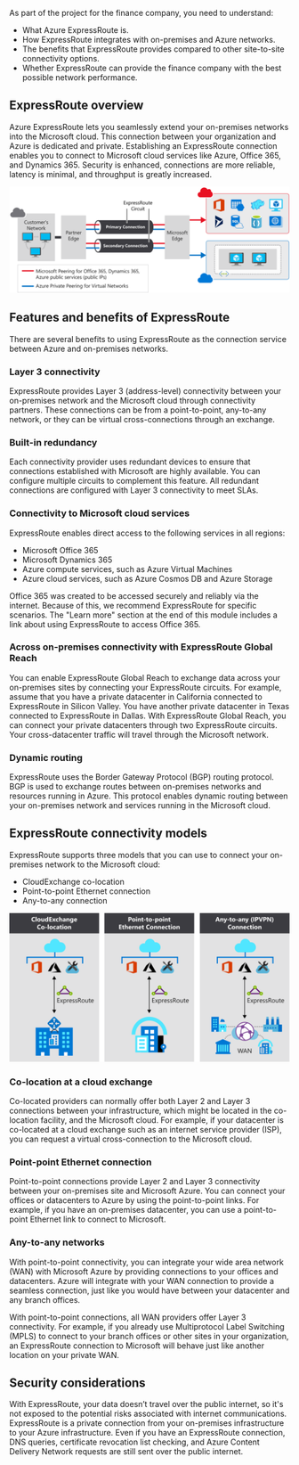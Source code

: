 As part of the project for the finance company, you need to understand:

- What Azure ExpressRoute is.
- How ExpressRoute integrates with on-premises and Azure networks. 
- The benefits that ExpressRoute provides compared to other site-to-site connectivity options.
- Whether ExpressRoute can provide the finance company with the best possible network performance.

## ExpressRoute overview

Azure ExpressRoute lets you seamlessly extend your on-premises networks into the Microsoft cloud. This connection between your organization and Azure is dedicated and private. Establishing an ExpressRoute connection enables you to connect to Microsoft cloud services like Azure, Office 365, and Dynamics 365. Security is enhanced, connections are more reliable, latency is minimal, and throughput is greatly increased.

![High-level overview of the Azure ExpressRoute service](../media/3-azure-expressroute-overview.svg)

## Features and benefits of ExpressRoute

There are several benefits to using ExpressRoute as the connection service between Azure and on-premises networks.

### Layer 3 connectivity

ExpressRoute provides Layer 3 (address-level) connectivity between your on-premises network and the Microsoft cloud through connectivity partners. These connections can be from a point-to-point, any-to-any network, or they can be virtual cross-connections through an exchange.

### Built-in redundancy

Each connectivity provider uses redundant devices to ensure that connections established with Microsoft are highly available. You can configure multiple circuits to complement this feature. All redundant connections are configured with Layer 3 connectivity to meet SLAs.

### Connectivity to Microsoft cloud services

ExpressRoute enables direct access to the following services in all regions:

- Microsoft Office 365
- Microsoft Dynamics 365
- Azure compute services, such as Azure Virtual Machines
- Azure cloud services, such as Azure Cosmos DB and Azure Storage

Office 365 was created to be accessed securely and reliably via the internet. Because of this, we recommend ExpressRoute for specific scenarios. The "Learn more" section at the end of this module includes a link about using ExpressRoute to access Office 365.

### Across on-premises connectivity with ExpressRoute Global Reach

You can enable ExpressRoute Global Reach to exchange data across your on-premises sites by connecting your ExpressRoute circuits. For example, assume that you have a private datacenter in California connected to ExpressRoute in Silicon Valley. You have another private datacenter in Texas connected to ExpressRoute in Dallas. With ExpressRoute Global Reach, you can connect your private datacenters through two ExpressRoute circuits. Your cross-datacenter traffic will travel through the Microsoft network.

### Dynamic routing

ExpressRoute uses the Border Gateway Protocol (BGP) routing protocol. BGP is used to exchange routes between on-premises networks and resources running in Azure. This protocol enables dynamic routing between your on-premises network and services running in the Microsoft cloud.

## ExpressRoute connectivity models

ExpressRoute supports three models that you can use to connect your on-premises network to the Microsoft cloud:

- CloudExchange co-location
- Point-to-point Ethernet connection
- Any-to-any connection

![Azure connectivity models](../media/2-azure-connectivity-models.svg)

### Co-location at a cloud exchange

Co-located providers can normally offer both Layer 2 and Layer 3 connections between your infrastructure, which might be located in the co-location facility, and the Microsoft cloud. For example, if your datacenter is co-located at a cloud exchange such as an internet service provider (ISP), you can request a virtual cross-connection to the Microsoft cloud.

### Point-point Ethernet connection

Point-to-point connections provide Layer 2 and Layer 3 connectivity between your on-premises site and Microsoft Azure. You can connect your offices or datacenters to Azure by using the point-to-point links. For example, if you have an on-premises datacenter, you can use a point-to-point Ethernet link to connect to Microsoft.

### Any-to-any networks

With point-to-point connectivity, you can integrate your wide area network (WAN) with Microsoft Azure by providing connections to your offices and datacenters. Azure will integrate with your WAN connection to provide a seamless connection, just like you would have between your datacenter and any branch offices. 

With point-to-point connections, all WAN providers offer Layer 3 connectivity. For example, if you already use Multiprotocol Label Switching (MPLS) to connect to your branch offices or other sites in your organization, an ExpressRoute connection to Microsoft will behave just like another location on your private WAN.

## Security considerations

With ExpressRoute, your data doesn’t travel over the public internet, so it's not exposed to the potential risks associated with internet communications. ExpressRoute is a private connection from your on-premises infrastructure to your Azure infrastructure. Even if you have an ExpressRoute connection, DNS queries, certificate revocation list checking, and Azure Content Delivery Network requests are still sent over the public internet.
